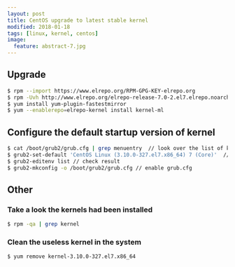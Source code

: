 ```yaml
---
layout: post
title: CentOS upgrade to latest stable kernel
modified: 2018-01-18
tags: [linux, kernel, centos]
image:
  feature: abstract-7.jpg
---
```


## Upgrade

```bash
$ rpm --import https://www.elrepo.org/RPM-GPG-KEY-elrepo.org
$ rpm -Uvh http://www.elrepo.org/elrepo-release-7.0-2.el7.elrepo.noarch.rpm
$ yum install yum-plugin-fastestmirror
$ yum --enablerepo=elrepo-kernel install kernel-ml
```

## Configure the default startup version of kernel

```bash
$ cat /boot/grub2/grub.cfg | grep menuentry  // look over the list of kernel
$ grub2-set-default 'CentOS Linux (3.10.0-327.el7.x86_64) 7 (Core)'  // set the default startup kernel
$ grub2-editenv list // check result
$ grub2-mkconfig -o /boot/grub2/grub.cfg // enable grub.cfg
```

## Other

### Take a look the kernels had been installed

   ```bash 
   $ rpm -qa | grep kernel
   ```
   
### Clean the useless kernel in the system

   ```bash 
   $ yum remove kernel-3.10.0-327.el7.x86_64
   ```
